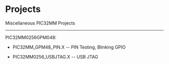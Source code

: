 # Projects
Miscellaneous PIC32MM Projects

---------------------------
PIC32MM0256GPM048:

* PIC32MM_GPM48_PIN.X  --  PIN Testing, Blinking GPIO 

* PIC32MM0256_USBJTAG.X -- USB JTAG

